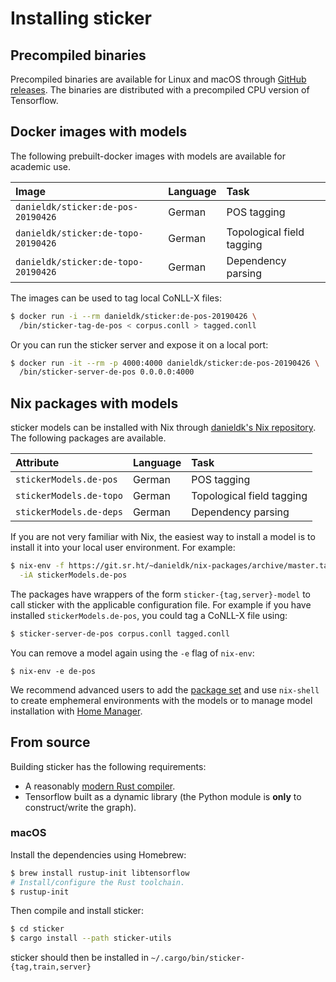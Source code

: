 # Installing sticker

## Precompiled binaries

Precompiled binaries are available for Linux and macOS through [GitHub
releases](https://github.com/danieldk/sticker/releases). The binaries
are distributed with a precompiled CPU version of Tensorflow.

## Docker images with models

The following prebuilt-docker images with models are available for
academic use.

| Image                               | Language | Task                      |
|:------------------------------------|:---------|:--------------------------|
| `danieldk/sticker:de-pos-20190426`  | German   | POS tagging               |
| `danieldk/sticker:de-topo-20190426` | German   | Topological field tagging |
| `danieldk/sticker:de-topo-20190426` | German   | Dependency parsing        |

The images can be used to tag local CoNLL-X files:

~~~bash
$ docker run -i --rm danieldk/sticker:de-pos-20190426 \
  /bin/sticker-tag-de-pos < corpus.conll > tagged.conll
~~~

Or you can run the sticker server and expose it on a
local port:

~~~bash
$ docker run -it --rm -p 4000:4000 danieldk/sticker:de-pos-20190426 \
  /bin/sticker-server-de-pos 0.0.0.0:4000
~~~

## Nix packages with models

sticker models can be installed with Nix through [danieldk's Nix
repository](https://git.sr.ht/~danieldk/nix-packages). The following
packages are available.

| Attribute               | Language | Task                      |
|:------------------------|:---------|:--------------------------|
| `stickerModels.de-pos`  | German   | POS tagging               |
| `stickerModels.de-topo` | German   | Topological field tagging |
| `stickerModels.de-deps` | German   | Dependency parsing        |

If you are not very familiar with Nix, the easiest way to install a
model is to install it into your local user environment. For example:

~~~bash
$ nix-env -f https://git.sr.ht/~danieldk/nix-packages/archive/master.tar.gz \
  -iA stickerModels.de-pos
~~~

The packages have wrappers of the form `sticker-{tag,server}-model`
to call sticker with the applicable configuration file. For example
if you have installed `stickerModels.de-pos`, you could tag a CoNLL-X
file using:

~~~bash
$ sticker-server-de-pos corpus.conll tagged.conll
~~~

You can remove a model again using the `-e` flag of `nix-env`:

~~~
$ nix-env -e de-pos
~~~

We recommend advanced users to add the [package
set](https://git.sr.ht/~danieldk/nix-packages) and use `nix-shell` to
create emphemeral environments with the models or to manage model
installation with [Home
Manager](https://github.com/rycee/home-manager).

## From source

Building sticker has the following requirements:

* A reasonably [modern Rust compiler](https://rustup.rs).
* Tensorflow built as a dynamic library (the Python module is **only** to construct/write the graph).

### macOS

Install the dependencies using Homebrew:

~~~bash
$ brew install rustup-init libtensorflow
# Install/configure the Rust toolchain.
$ rustup-init
~~~

Then compile and install sticker:

~~~bash
$ cd sticker
$ cargo install --path sticker-utils
~~~

sticker should then be installed in `~/.cargo/bin/sticker-{tag,train,server}`
